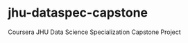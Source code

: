 jhu-dataspec-capstone
=====================

Coursera JHU Data Science Specialization Capstone Project 

